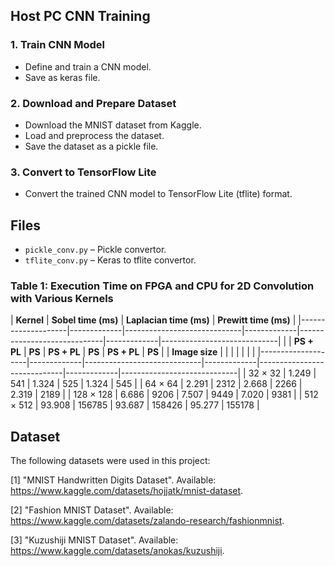 ## Host PC CNN Training 
### 1. Train CNN Model
- Define and train a CNN model.
- Save as keras file.

### 2. Download and Prepare Dataset
- Download the MNIST dataset from Kaggle.
- Load and preprocess the dataset.
- Save the dataset as a pickle file.

### 3. Convert to TensorFlow Lite
- Convert the trained CNN model to TensorFlow Lite (tflite) format.

## Files
- `pickle_conv.py` – Pickle convertor.
- `tflite_conv.py` – Keras to tflite convertor.


### Table 1: Execution Time on FPGA and CPU for 2D Convolution with Various Kernels

| **Kernel**         | **Sobel time (ms)**                     | **Laplacian time (ms)**                 | **Prewitt time (ms)**                  |
|--------------------|-------------|-----------------------------|-------------|-----------------------------|-------------|-----------------------------|
|                    | **PS + PL** | **PS**                     | **PS + PL** | **PS**                     | **PS + PL** | **PS**                     |
| **Image size**      |             |                             |             |                             |             |                             |
|--------------------|-------------|-----------------------------|-------------|-----------------------------|-------------|-----------------------------|
| 32 × 32            | 1.249       | 541                         | 1.324       | 525                         | 1.324       | 545                         |
| 64 × 64            | 2.291       | 2312                        | 2.668       | 2266                        | 2.319       | 2189                        |
| 128 × 128          | 6.686       | 9206                        | 7.507       | 9449                        | 7.020       | 9381                        |
| 512 × 512          | 93.908      | 156785                      | 93.687      | 158426                      | 95.277      | 155178                      |


## Dataset
The following datasets were used in this project:

[1] "MNIST Handwritten Digits Dataset". Available: https://www.kaggle.com/datasets/hojjatk/mnist-dataset.

[2] "Fashion MNIST Dataset". Available: https://www.kaggle.com/datasets/zalando-research/fashionmnist.

[3] "Kuzushiji MNIST Dataset". Available: https://www.kaggle.com/datasets/anokas/kuzushiji.
